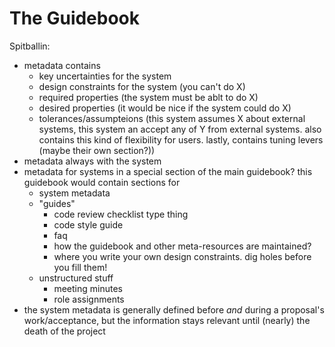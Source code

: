 # The Guidebook

Spitballin:
- metadata contains
  - key uncertainties for the system
  - design constraints for the system (you can't do X)
  - required properties (the system must be ablt to do X)
  - desired properties (it would be nice if the system could do X)
  - tolerances/assumpteions (this system assumes X about external systems, this system an accept any of Y from external systems. also contains this kind of flexibility for users. lastly, contains tuning levers (maybe their own section?))
- metadata always with the system
- metadata for systems in a special section of the main guidebook? this guidebook would contain sections for
  - system metadata
  - "guides"
    - code review checklist type thing
    - code style guide
    - faq
    - how the guidebook and other meta-resources are maintained?
    - where you write your own design constraints. dig holes before you fill them!
  - unstructured stuff
    - meeting minutes
    - role assignments
- the system metadata is generally defined before *and* during a proposal's work/acceptance, but the information stays relevant until (nearly) the death of the project